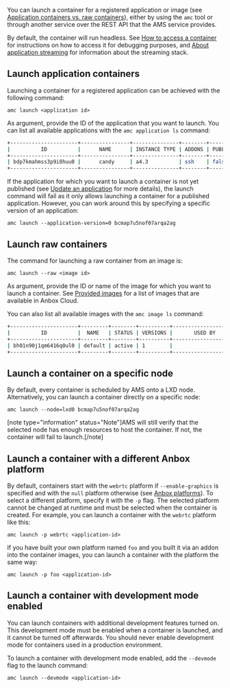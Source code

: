 You can launch a container for a registered application or image (see [Application containers vs. raw containers](https://discourse.ubuntu.com/t/managing-containers/17763#application-vs-raw)), either by using the `amc` tool or through another service over the REST API that the AMS service provides.

By default, the container will run headless. See [How to access a container](https://discourse.ubuntu.com/t/container-access/17772) for instructions on how to access it for debugging purposes, and [About application streaming](https://discourse.ubuntu.com/t/streaming-android-applications/17769) for information about the streaming stack.

<a name="application-containers"></a>
## Launch application containers

Launching a container for a registered application can be achieved with the
following command:

    amc launch <application id>

As argument, provide the ID of the application that you want to launch. You can
list all available applications with the `amc application ls` command:

```bash
+----------------------+----------------+---------------+--------+-----------+--------+---------------------+
|          ID          |      NAME      | INSTANCE TYPE | ADDONS | PUBLISHED | STATUS |    LAST UPDATED     |
+----------------------+----------------+---------------+--------+-----------+--------+---------------------+
| bdp7kmahmss3p9i8huu0 |      candy     | a4.3          | ssh    | false     | ready  | 2018-08-14 08:44:41 |
+----------------------+----------------+---------------+--------+-----------+--------+---------------------+
```
If the application for which you want to launch a container is not yet published (see [Update an application](https://discourse.ubuntu.com/t/update-an-application/24201) for more details), the launch command will fail as it only allows launching a container for a published application. However, you can work around this by specifying a specific version of an application:

    amc launch --application-version=0 bcmap7u5nof07arqa2ag

<a name="raw-containers"></a>
## Launch raw containers

The command for launching a raw container from an image is:

    amc launch --raw <image id>

As argument, provide the ID or name of the image for which you want to launch a container. See [Provided images](https://discourse.ubuntu.com/t/provided-images/24185) for a list of images that are available in Anbox Cloud.

You can also list all available images with the `amc image ls` command:

```bash
+----------------------+---------+--------+----------+----------------------+
|          ID          |  NAME   | STATUS | VERSIONS |       USED BY        |
+----------------------+---------+--------+----------+----------------------+
| bh01n90j1qm6416q0ul0 | default | active | 1        |                      |
+----------------------+---------+--------+----------+----------------------+
```

## Launch a container on a specific node

By default, every container is scheduled by AMS onto a LXD node. Alternatively, you can launch a container directly on a specific node:

    amc launch --node=lxd0 bcmap7u5nof07arqa2ag

[note type="information" status="Note"]AMS will still verify that the selected node has enough resources to host the container. If not, the container will fail to launch.[/note]

## Launch a container with a different Anbox platform

By default, containers start with the `webrtc` platform if `--enable-graphics` is specified and with the `null` platform otherwise (see [Anbox platforms](https://discourse.ubuntu.com/t/anbox-platforms/18733)). To select a different platform, specify it with the `-p` flag. The selected platform cannot be changed at runtime and must be selected when the container is created. For example, you can launch a container with the `webrtc` platform like this:

    amc launch -p webrtc <application-id>

If you have built your own platform named `foo` and you built it via an addon into the container images, you can launch a container with the platform the same way:

    amc launch -p foo <application-id>

## Launch a container with development mode enabled

You can launch containers with additional development features turned on. This development mode must be enabled when a container is launched, and it cannot be turned off afterwards. You should never enable development mode for containers used in a production environment.

To launch a container with development mode enabled, add the `--devmode` flag to the launch command:

    amc launch --devmode <application-id>
